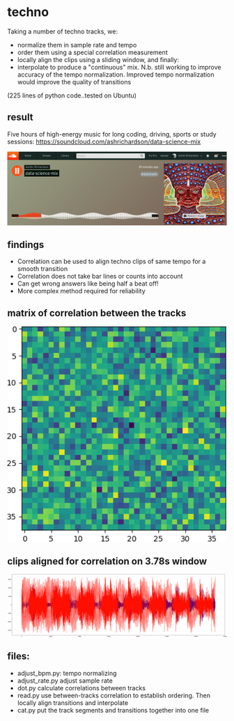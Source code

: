 # techno
Taking a number of techno tracks, we:
* normalize them in sample rate and tempo
* order them using a special correlation measurement
* locally align the clips using a sliding window, and finally:
* interpolate to produce a "continuous" mix. N.b. still working to improve accuracy of the tempo normalization. Improved tempo normalization would improve the quality of transitions


(225 lines of python code..tested on Ubuntu)
## result
Five hours of high-energy music for long coding, driving, sports or study sessions:
https://soundcloud.com/ashrichardson/data-science-mix

<img src="soundcloud.png" width="650">

## findings
* Correlation can be used to align techno clips of same tempo for a smooth transition
* Correlation does not take bar lines or counts into account
* Can get wrong answers like being half a beat off!
* More complex method required for reliability

## matrix of correlation between the tracks
<img src="grid.png" width="650">

## clips aligned for correlation on 3.78s window
<img src="correlation.png" width="650">

## files:
* adjust_bpm.py: tempo normalizing
* adjust_rate.py adjust sample rate
* dot.py calculate correlations between tracks
* read.py use between-tracks correlation to establish ordering. Then locally align transitions and interpolate
* cat.py put the track segments and transitions together into one file
